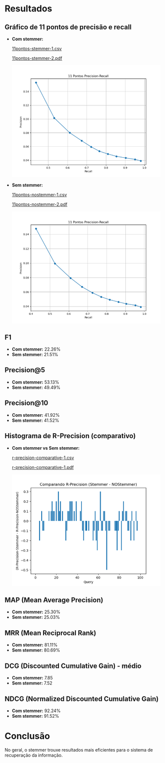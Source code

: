 # Resultados

## Gráfico de 11 pontos de precisão e recall

- **Com stemmer:**

  [11pontos-stemmer-1.csv](https://github.com/naygomes/busca-e-mineracao-de-texto/blob/main/task1/avalia/11pontos-stemmer-1.csv)

  [11pontos-stemmer-2.pdf](https://github.com/naygomes/busca-e-mineracao-de-texto/blob/main/task1/avalia/11pontos-stemmer-2.pdf)

  ![11pontos-stemmer-3](https://github.com/naygomes/busca-e-mineracao-de-texto/blob/main/task1/avalia/11pontos-stemmer-3.png?raw=true)

- **Sem stemmer:**

  [11pontos-nostemmer-1.csv](https://github.com/naygomes/busca-e-mineracao-de-texto/blob/main/task1/avalia/11pontos-nostemmer-1.csv)

  [11pontos-nostemmer-2.pdf](https://github.com/naygomes/busca-e-mineracao-de-texto/blob/main/task1/avalia/11pontos-nostemmer-2.pdf)

  ![11pontos-nostemmer-3](https://github.com/naygomes/busca-e-mineracao-de-texto/blob/main/task1/avalia/11pontos-nostemmer-3.png?raw=true)

## F1

- **Com stemmer:** 22.26%
- **Sem stemmer:** 21.51%

## Precision@5

- **Com stemmer:** 53.13%
- **Sem stemmer:** 49.49%

## Precision@10

- **Com stemmer:** 41.92%
- **Sem stemmer:** 41.52%

## Histograma de R-Precision (comparativo)

- **Com stemmer vs Sem stemmer:**

  [r-precision-comparative-1.csv](https://github.com/naygomes/busca-e-mineracao-de-texto/blob/main/task1/avalia/r-precision-comparative-1.csv)

  [r-precision-comparative-1.pdf](https://github.com/naygomes/busca-e-mineracao-de-texto/blob/main/task1/avalia/r-precision-comparative-2.pdf)

  ![11pontos-nostemmer](https://github.com/naygomes/busca-e-mineracao-de-texto/blob/main/task1/avalia/r-precision-comparative-3.png?raw=true)

## MAP (Mean Average Precision)

- **Com stemmer:** 25.30%
- **Sem stemmer:** 25.03%

## MRR (Mean Reciprocal Rank)

- **Com stemmer:** 81.11%
- **Sem stemmer:** 80.69%

## DCG (Discounted Cumulative Gain) - médio

- **Com stemmer:** 7.85
- **Sem stemmer:** 7.52

## NDCG (Normalized Discounted Cumulative Gain)

- **Com stemmer:** 92.24%
- **Sem stemmer:** 91.52%

# Conclusão

No geral, o stemmer trouxe resultados mais eficientes para o sistema de recuperação da informação.
